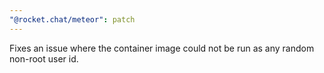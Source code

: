 ```yaml
---
"@rocket.chat/meteor": patch
---
```


Fixes an issue where the container image could not be run as any random non-root user id.
